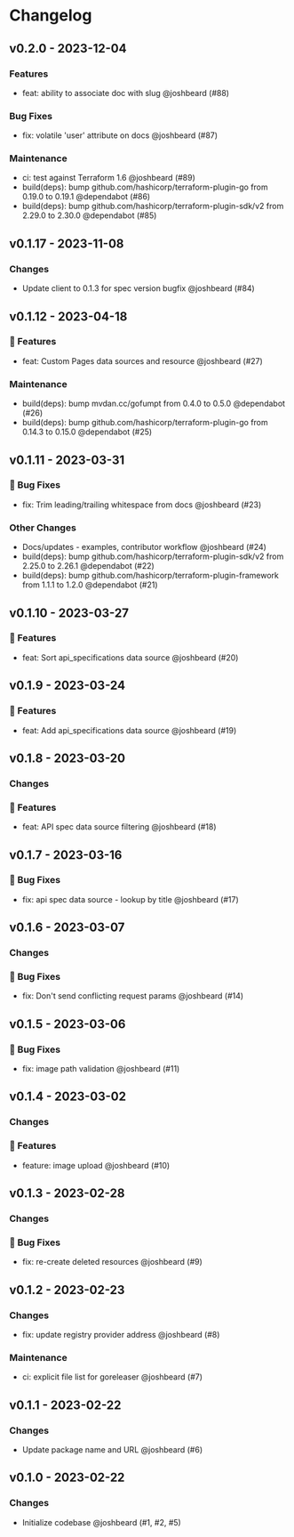 # Changelog

## v0.2.0 - 2023-12-04

### Features

- feat: ability to associate doc with slug @joshbeard (#88)

### Bug Fixes

- fix: volatile 'user' attribute on docs @joshbeard (#87)

### Maintenance

- ci: test against Terraform 1.6 @joshbeard (#89)
- build(deps): bump github.com/hashicorp/terraform-plugin-go from 0.19.0 to 0.19.1 @dependabot (#86)
- build(deps): bump github.com/hashicorp/terraform-plugin-sdk/v2 from 2.29.0 to 2.30.0 @dependabot (#85)

## v0.1.17 - 2023-11-08

### Changes

- Update client to 0.1.3 for spec version bugfix @joshbeard (#84)

## v0.1.12 - 2023-04-18

### 🚀 Features

- feat: Custom Pages data sources and resource @joshbeard (#27)

### Maintenance

- build(deps): bump mvdan.cc/gofumpt from 0.4.0 to 0.5.0 @dependabot (#26)
- build(deps): bump github.com/hashicorp/terraform-plugin-go from 0.14.3 to 0.15.0 @dependabot (#25)

## v0.1.11 - 2023-03-31

### 🐛 Bug Fixes

- fix: Trim leading/trailing whitespace from docs @joshbeard (#23)

### Other Changes

- Docs/updates - examples, contributor workflow @joshbeard (#24)
- build(deps): bump github.com/hashicorp/terraform-plugin-sdk/v2 from 2.25.0 to 2.26.1 @dependabot (#22)
- build(deps): bump github.com/hashicorp/terraform-plugin-framework from 1.1.1 to 1.2.0 @dependabot (#21)

## v0.1.10 - 2023-03-27

### 🚀 Features

- feat: Sort api_specifications data source @joshbeard (#20)

## v0.1.9 - 2023-03-24

### 🚀 Features

- feat: Add api_specifications data source @joshbeard (#19)

## v0.1.8 - 2023-03-20

### Changes

### 🚀 Features

- feat: API spec data source filtering @joshbeard (#18)

## v0.1.7 - 2023-03-16

### 🐛 Bug Fixes

- fix: api spec data source - lookup by title @joshbeard (#17)

## v0.1.6 - 2023-03-07

### Changes

### 🐛 Bug Fixes

- fix: Don't send conflicting request params @joshbeard (#14)

## v0.1.5 - 2023-03-06

### 🐛 Bug Fixes

- fix: image path validation @joshbeard (#11)

## v0.1.4 - 2023-03-02

### Changes

### 🚀 Features

- feature: image upload @joshbeard (#10)

## v0.1.3 - 2023-02-28

### Changes

### 🐛 Bug Fixes

- fix: re-create deleted resources @joshbeard (#9)

## v0.1.2 - 2023-02-23

### Changes

- fix: update registry provider address @joshbeard (#8)

### Maintenance

- ci: explicit file list for goreleaser @joshbeard (#7)

## v0.1.1 - 2023-02-22

### Changes

- Update package name and URL @joshbeard (#6)

## v0.1.0 - 2023-02-22

### Changes

- Initialize codebase @joshbeard (#1, #2, #5)
